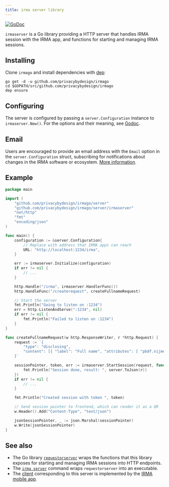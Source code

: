 ```yaml
---
title: irma server library
---
```


<a href="https://godoc.org/github.com/privacybydesign/irmago/server/irmaserver" class="godoc"><img src="https://godoc.org/github.com/privacybydesign/irmago/server/irmaserver?status.svg" alt="GoDoc"></a>

`irmaserver` is a Go library providing a HTTP server that handles IRMA session with the IRMA app, and functions for starting and managing IRMA sessions.

## Installing

Clone `irmago` and install dependencies with [dep](https://github.com/golang/dep):
```shell
go get -d -u github.com/privacybydesign/irmago
cd $GOPATH/src/github.com/privacybydesign/irmago
dep ensure
```

## Configuring
The server is configured by passing a `server.Configuration` instance to `irmaserver.New()`. For the options and their meaning, see [Godoc](https://godoc.org/github.com/privacybydesign/irmago/server/#Configuration).

## Email

Users are encouraged to provide an email address with the `Email` option in the `server.Configuration` struct, subscribing for notifications about changes in the IRMA software or ecosystem. [More information](email).

## Example

```go
package main

import (
	"github.com/privacybydesign/irmago/server"
    "github.com/privacybydesign/irmago/server/irmaserver"
    "net/http"
    "fmt"
    "encoding/json"
)

func main() {
	configuration := &server.Configuration{
	    // Replace with address that IRMA apps can reach
	    URL: "http://localhost:1234/irma",
	}

	err := irmaserver.Initialize(configuration)
	if err != nil {
	   	// ...
	}

	http.Handle("/irma", irmaserver.HandlerFunc())
	http.HandleFunc("/createrequest", createFullnameRequest)

	// Start the server
	fmt.Println("Going to listen on :1234")
	err = http.ListenAndServe(":1234", nil)
	if err != nil {
		fmt.Println("Failed to listen on :1234")
	}
}

func createFullnameRequest(w http.ResponseWriter, r *http.Request) {
	request := `{
	    "type": "disclosing",
	    "content": [{ "label": "Full name", "attributes": [ "pbdf.nijmegen.personalData.fullname" ]}]
	}`

	sessionPointer, token, err := irmaserver.StartSession(request, func (r *server.SessionResult) {
	    fmt.Println("Session done, result: ", server.ToJson(r))
	})
	if err != nil {
		// ...
	}

	fmt.Println("Created session with token ", token)

	// Send session pointer to frontend, which can render it as a QR
	w.Header().Add("Content-Type", "text/json")

	jsonSessionPointer, _ := json.Marshal(sessionPointer)
	w.Write(jsonSessionPointer)
}
```

## See also

* The Go library [`requestorserver`](https://godoc.org/github.com/privacybydesign/irmago/server/requestorserver) wraps the functions that this library exposes for starting and managing IRMA sessions into HTTP endpoints.
* The [`irma server`](irma-server) command wraps `requestorserver` into an executable.
* The [client](https://godoc.org/github.com/privacybydesign/irmago/irmaclient) corresponding to this server is implemented by the [IRMA mobile app](https://github.com/privacybydesign/irma_mobile).
